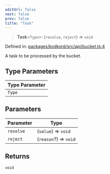 ```yaml
---
editUrl: false
next: false
prev: false
title: "Task"
---
```


> **Task**\<`Type`\>: (`resolve`, `reject`) => `void`

Defined in: [packages/kodkord/src/api/bucket.ts:4](https://github.com/KingsBeCattz/Kodkord/blob/d60ae5f731db3a8ab6bde538c1e575cda7085372/packages/kodkord/src/api/bucket.ts#L4)

A task to be processed by the bucket.

## Type Parameters

| Type Parameter |
| ------ |
| `Type` |

## Parameters

| Parameter | Type |
| ------ | ------ |
| `resolve` | (`value`) => `void` |
| `reject` | (`reason`?) => `void` |

## Returns

`void`
